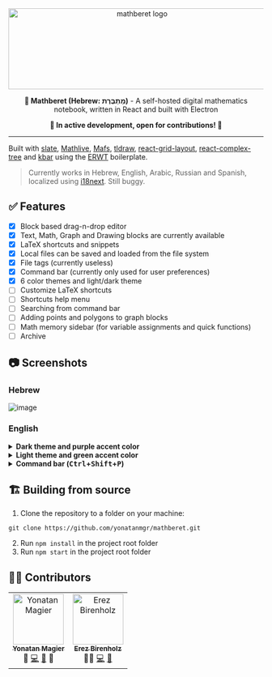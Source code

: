<div align="center">
<img width=512 height=160 src="https://i.imgur.com/M4tds7u.png" alt="mathberet logo">
<p><b>📝 Mathberet (Hebrew: מַתְבֶּרֶת)</b> - A self-hosted digital mathematics notebook, written in React and built with Electron</p>
<p><b>🚧 In active development, open for contributions! 🚧</b></p>
</div>

---

Built with [slate](https://github.com/ianstormtaylor/slate), [Mathlive](https://cortexjs.io/mathlive/), [Mafs](https://mafs.dev/), [tldraw](https://github.com/tldraw/tldraw), [react-grid-layout](https://github.com/react-grid-layout/react-grid-layout), [react-complex-tree](https://rct.lukasbach.com/) and [kbar](https://kbar.vercel.app/) using the [ERWT](https://github.com/codesbiome/electron-react-webpack-typescript-2023) boilerplate.

> Currently works in Hebrew, English, Arabic, Russian and Spanish, localized using [i18next](https://github.com/i18next/i18next). Still buggy.

## ✅ Features
- [x] Block based drag-n-drop editor
- [x] Text, Math, Graph and Drawing blocks are currently available
- [x] LaTeX shortcuts and snippets
- [x] Local files can be saved and loaded from the file system
- [x] File tags (currently useless)
- [x] Command bar (currently only used for user preferences)
- [x] 6 color themes and light/dark theme
- [ ] Customize LaTeX shortcuts
- [ ] Shortcuts help menu
- [ ] Searching from command bar
- [ ] Adding points and polygons to graph blocks
- [ ] Math memory sidebar (for variable assignments and quick functions)
- [ ] Archive

## 📷 Screenshots
### Hebrew

![image](https://user-images.githubusercontent.com/31913495/225077627-82fa032c-88e7-4e25-971f-98a37a436d40.jpg)
</details>

### English
<details><summary><b>Dark theme and purple accent color</b></summary>

![image](https://user-images.githubusercontent.com/31913495/225168731-13afd8f2-7e17-448d-a434-5b6bd1f43494.png)
</details>

<details><summary><b>Light theme and green accent color</b></summary>

![image](https://user-images.githubusercontent.com/31913495/225170025-65b7cde0-434d-4c66-8d9a-1c9237a92f3b.png)
</details>

<details><summary><b>Command bar (<kbd>Ctrl</kbd>+<kbd>Shift</kbd>+<kbd>P</kbd>)</b></summary>

![image](https://user-images.githubusercontent.com/31913495/225170120-e3dcdeb3-bdf2-4fa9-80dc-f2ebbfe2051b.png)
</details>


## 🏗️ Building from source
1. Clone the repository to a folder on your machine:
```
git clone https://github.com/yonatanmgr/mathberet.git
```
2. Run `npm install` in the project root folder
3. Run `npm start` in the project root folder

## 🧑‍💻 Contributors
<table>
  <tbody>
    <tr>
      <td align="center"><a href="https://github.com/yonatanmgr"><img src="https://avatars.githubusercontent.com/u/31913495?v=3?s=100" width="100px;" alt="Yonatan Magier"/><br /><sub><b>Yonatan Magier</b></sub></a><br />
      <span title="Ideas & Planning">🤔</span>
      <a href="https://github.com/yonatanmgr/mathberet/commits?author=yonatanmgr" title="Code">💻</a>
      <a href="https://github.com/yonatanmgr/mathberet/commits?author=yonatanmgr" title="Maintenance">🚧</a>
      <span title="Design">🎨</span>
      </td>
            <td align="center"><a href="https://github.com/ErezBiren"><img src="https://avatars.githubusercontent.com/u/7828909?v=3?s=100" width="100px;" alt="Erez Birenholz"/><br /><sub><b>Erez Birenholz</b></sub></a><br />
      <span title="Mentoring">🧑‍🏫</span>
      <a href="https://github.com/yonatanmgr/mathberet/commits?author=ErezBiren" title="Code">💻</a>
      <a href="https://github.com/yonatanmgr/mathberet/commits?author=ErezBiren" title="Maintenance">🚧</a>
      </td>
    </tr>
  </tbody>
</table>

